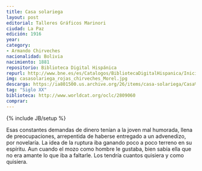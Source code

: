 ```yaml
---
title: Casa solariega
layout: post
editorial: Talleres Gráficos Marinori
ciudad: La Paz
edición: 1916
year: 
category: 
- Armando Chirveches
nacionalidad: Bolivia
nacimiento: 1881
repositorio: Biblioteca Digital Hispánica
repurl: http://www.bne.es/es/Catalogos/BibliotecaDigitalHispanica/Inicio/index.html
img: casasolariega_rojas_chirveches_Morel.jpg
descarga: https://ia801500.us.archive.org/26/items/casa-solariega/Casa%20solariega.pdf
tag: "Siglo XX"
biblioteca: http://www.worldcat.org/oclc/2809060
comprar: 
---
```

{% include JB/setup %}

Esas constantes demandas de dinero tenían a la joven mal humorada, llena de preocupaciones, arrepentida de haberse entregado a un advenedizo, por novelaría. La idea de la ruptura iba ganando poco a poco terreno en su espíritu. Aun cuando el mozo como hombre le gustaba, bien sabía ella que no era amante lo que iba a faltarle. Los tendría cuantos quisiera y como quisiera. 

